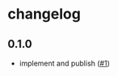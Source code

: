 # changelog

## 0.1.0

- implement and publish
  ([#1](https://github.com/feltjs/felt-mural/pull/1))
